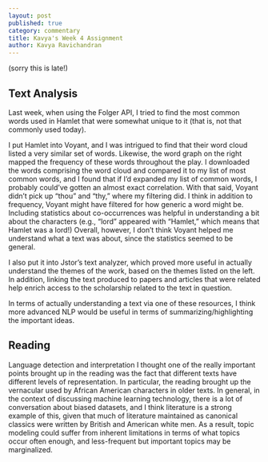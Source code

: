 ```yaml
---
layout: post
published: true
category: commentary
title: Kavya's Week 4 Assignment
author: Kavya Ravichandran
---
```

(sorry this is late!)
## Text Analysis

Last week, when using the Folger API, I tried to find the most common words used in Hamlet that were somewhat unique to it (that is, not that commonly used today). 

I put Hamlet into Voyant, and I was intrigued to find that their word cloud listed a very similar set of words. Likewise, the word graph on the right mapped the frequency of these words throughout the play. I downloaded the words comprising the word cloud and compared it to my list of most common words, and I found that if I’d expanded my list of common words, I probably could’ve gotten an almost exact correlation. With that said, Voyant didn’t pick up “thou” and “thy,” where my filtering did. I think in addition to frequency, Voyant might have filtered for how generic a word might be. Including statistics about co-occurrences was helpful in understanding a bit about the characters (e.g., “lord” appeared with “Hamlet,” which means that Hamlet was a lord!) Overall, however, I don’t think Voyant helped me understand what a text was about, since the statistics seemed to be general. 

I also put it into Jstor’s text analyzer, which proved more useful in actually understand the themes of the work, based on the themes listed on the left. In addition, linking the text produced to papers and articles that were related help enrich access to the scholarship related to the text in question.

In terms of actually understanding a text via one of these resources, I think more advanced NLP would be useful in terms of summarizing/highlighting the important ideas.

## Reading

Language detection and interpretation
I thought one of the really important points brought up in the reading was the fact that different texts have different levels of representation. In particular, the reading brought up the vernacular used by African American characters in older texts. In general, in the context of discussing machine learning technology, there is a lot of conversation about biased datasets, and I think literature is a strong example of this, given that much of literature maintained as canonical classics were written by British and American white men. As a result, topic modeling could suffer from inherent limitations in terms of what topics occur often enough, and less-frequent but important topics may be marginalized.
